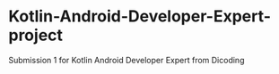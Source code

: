 # Kotlin-Android-Developer-Expert-project
Submission 1 for Kotlin Android Developer Expert from Dicoding
